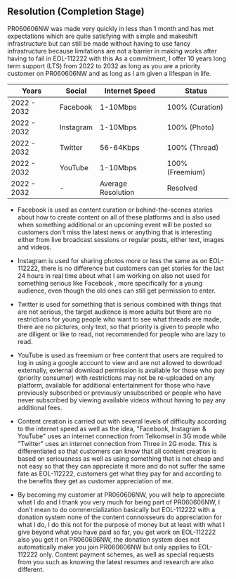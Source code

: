 ## Resolution (Completion Stage)

PR060606NW was made very quickly in less than 1 month and has met expectations which are quite satisfying with simple and makeshift infrastructure but can still be made without having to use fancy infrastructure because limitations are not a barrier in making works after having to fail in EOL-112222 with this As a commitment, I offer 10 years long term support (LTS) from 2022 to 2032 as long as you are a priority customer on PR060606NW and as long as I am given a lifespan in life.


Years       | Social          | Internet Speed      | Status
------------|-----------------|---------------------|-------------------
2022 - 2032 | Facebook        | 1-10Mbps            | 100% (Curation)
2022 - 2032 | Instagram       | 1-10Mbps            | 100% (Photo)
2022 - 2032 | Twitter         | 56-64Kbps           | 100% (Thread)
2022 - 2032 | YouTube         | 1-10Mbps            | 100% (Freemium)
2022 - 2032 | -               | Average Resolution  | Resolved

* Facebook is used as content curation or behind-the-scenes stories about how to create content on all of these platforms and is also used when something additional or an upcoming event will be posted so customers don't miss the latest news or anything that is interesting either from live broadcast sessions or regular posts, either text, images and videos.

* Instagram is used for sharing photos more or less the same as on EOL-112222, there is no difference but customers can get stories for the last 24 hours in real time about what I am working on also not used for something serious like Facebook , more specifically for a young audience, even though the old ones can still get permission to enter.

* Twitter is used for something that is serious combined with things that are not serious, the target audience is more adults but there are no restrictions for young people who want to see what threads are made, there are no pictures, only text, so that priority is given to people who are diligent or like to read, not recommended for people who are lazy to read.

* YouTube is used as freemium or free content that users are required to log in using a google account to view and are not allowed to download externally, external download permission is available for those who pay (priority consumer) with restrictions may not be re-uploaded on any platform, available for additional entertainment for those who have previously subscribed or previously unsubscribed or people who have never subscribed by viewing available videos without having to pay any additional fees.

* Content creation is carried out with several levels of difficulty according to the internet speed as well as the idea, "Facebook, Instagram & YouTube" uses an internet connection from Telkomsel in 3G mode while "Twitter" uses an internet connection from Three in 2G mode. This is differentiated so that customers can know that all content creation is based on seriousness as well as using something that is not cheap and not easy so that they can appreciate it more and do not suffer the same fate as EOL-112222, customers get what they pay for and according to the benefits they get as customer appreciation of me.

* By becoming my customer at PR060606NW, you will help to appreciate what I do and I thank you very much for being part of PR060606NW, I don't mean to do commercialization basically but EOL-112222 with a donation system none of the content connoisseurs do appreciation for what I do, I do this not for the purpose of money but at least with what I give beyond what you have paid so far, you get work on EOL-112222 also you get it on PR060606NW, the donation system does not automatically make you join PR060606NW but only applies to EOL-112222 only. Content payment schemes, as well as special requests from you such as knowing the latest resumes and research are also different.
